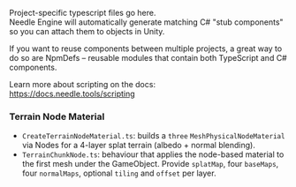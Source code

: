Project-specific typescript files go here.  
Needle Engine will automatically generate matching C# "stub components" so you can attach them to objects in Unity.  

If you want to reuse components between multiple projects, a great way to do so are NpmDefs – reusable modules that contain both TypeScript and C# components.  

Learn more about scripting on the docs:  
https://docs.needle.tools/scripting

### Terrain Node Material
- `CreateTerrainNodeMaterial.ts`: builds a `three` `MeshPhysicalNodeMaterial` via Nodes for a 4-layer splat terrain (albedo + normal blending).
- `TerrainChunkNode.ts`: behaviour that applies the node-based material to the first mesh under the GameObject. Provide `splatMap`, four `baseMaps`, four `normalMaps`, optional `tiling` and `offset` per layer.